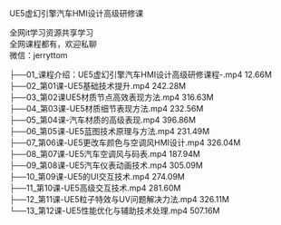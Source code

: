 UE5虚幻引擎汽车HMI设计高级研修课

全网it学习资源共享学习<br>全网课程都有，欢迎私聊<br>微信：jerryttom<br>

├──01_课程介绍：UE5虚幻引擎汽车HMI设计高级研修课程-.mp4 12.66M<br> ├──02_第01课-UE5基础技术提升.mp4 242.28M<br> ├──03_第02课UE5材质节点高效表现方法.mp4 316.63M<br> ├──04_第03课-UE5材质细节表现方法.mp4 232.56M<br> ├──05_第04课-汽车材质的高级表现.mp4 396.86M<br> ├──06_第05课-UE5蓝图技术原理与方法.mp4 231.49M<br> ├──07_第06课-UE5更改车颜色与空调风HMI设计.mp4 326.04M<br> ├──08_第07课-UE5汽车空调风与码表.mp4 187.94M<br> ├──09_第08课-UE5汽车仪表动画技术.mp4 305.09M<br> ├──10_第09课-UE5的UI交互技术.mp4 274.09M<br> ├──11_第10课-UE5高级交互技术.mp4 281.60M<br> ├──12_第11课-UE5粒子特效与UV问题解决力法.mp4 326.11M<br> └──13_第12课-UE5性能优化与辅助技术处理.mp4 507.16M